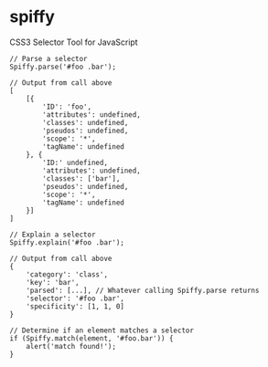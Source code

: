spiffy
======

CSS3 Selector Tool for JavaScript

	// Parse a selector
	Spiffy.parse('#foo .bar');

	// Output from call above
	[
    	[{
        	'ID': 'foo',
	        'attributes': undefined,
    	    'classes': undefined,
        	'pseudos': undefined,
	        'scope': '*',
    	    'tagName': undefined
	    }, {
    	    'ID:' undefined,
        	'attributes': undefined,
	        'classes': ['bar'],
    	    'pseudos': undefined,
	        'scope': '*',
    	    'tagName': undefined
	    }]
	]

	// Explain a selector
	Spiffy.explain('#foo .bar');

	// Output from call above
	{
    	'category': 'class',
	    'key': 'bar',
	    'parsed': [...], // Whatever calling Spiffy.parse returns
	    'selector': '#foo .bar',
    	'specificity': [1, 1, 0]
	}

	// Determine if an element matches a selector
	if (Spiffy.match(element, '#foo.bar')) {
		alert('match found!');
	}
	